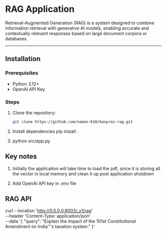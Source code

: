 # RAG Application

Retrieval-Augmented Generation (RAG) is a system designed to combine information retrieval with generative AI models, enabling accurate and contextually relevant responses based on large document corpora or databases.

---


## Installation

### Prerequisites

- Python 3.12+
- OpenAI API Key

### Steps

1. Clone the repository:
   ```bash
   git clone https://github.com/naman-610/konproz-rag.git

2. Install dependencies
   pip install .

3. python src/app.py

## Key notes

1. Initially the application will take time to load the pdf, since it is storing all the vector in local memory and clean it up post application shutdown

2. Add OpenAI API key in .env file

## RAG API

curl --location 'http://0.0.0.0:8003/_v1/rag' \
--header 'Content-Type: application/json' \
--data '{
    "query": "Explain the impact of the 101st Constitutional Amendment on India'\''s taxation system."
}'

